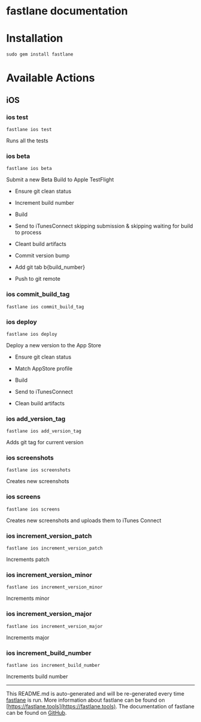 fastlane documentation
================
# Installation
```
sudo gem install fastlane
```
# Available Actions
## iOS
### ios test
```
fastlane ios test
```
Runs all the tests
### ios beta
```
fastlane ios beta
```
Submit a new Beta Build to Apple TestFlight

- Ensure git clean status

- Increment build number

- Build

- Send to iTunesConnect skipping submission & skipping waiting for build to process

- Cleant build artifacts

- Commit version bump

- Add git tab b{build_number}

- Push to git remote
### ios commit_build_tag
```
fastlane ios commit_build_tag
```

### ios deploy
```
fastlane ios deploy
```
Deploy a new version to the App Store

- Ensure git clean status

- Match AppStore profile

- Build

- Send to iTunesConnect

- Clean build artifacts
### ios add_version_tag
```
fastlane ios add_version_tag
```
Adds git tag for current version
### ios screenshots
```
fastlane ios screenshots
```
Creates new screenshots
### ios screens
```
fastlane ios screens
```
Creates new screenshots and uploads them to iTunes Connect
### ios increment_version_patch
```
fastlane ios increment_version_patch
```
Increments patch
### ios increment_version_minor
```
fastlane ios increment_version_minor
```
Increments minor
### ios increment_version_major
```
fastlane ios increment_version_major
```
Increments major
### ios increment_build_number
```
fastlane ios increment_build_number
```
Increments build number

----

This README.md is auto-generated and will be re-generated every time [fastlane](https://fastlane.tools) is run.
More information about fastlane can be found on [https://fastlane.tools](https://fastlane.tools).
The documentation of fastlane can be found on [GitHub](https://github.com/fastlane/fastlane/tree/master/fastlane).
